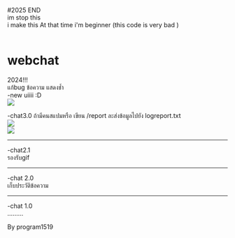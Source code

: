 #2025 END <br>
im stop this <br>
i make this At that time i'm beginner (this code is very bad )<br>
<br>
# webchat<br>
2024!!!<br>
แก้bug ข้อความ แสดงชํ้า<br>
-new uiiii :D<br>
<img src="https://img2.pic.in.th/pic/dfspif.png](https://i.ibb.co/Lg6BLY6/dsfdsafsdf-dsaf.png" ><br>

-chat3.0
ถ้ามีคนสแปมหรือ เขียน /report ละส่งข้อมูลไปยัง
logreport.txt<br>
<img src="https://img2.pic.in.th/pic/dfspif.png" ><br>
<img src="https://img2.pic.in.th/pic/Screenshot-2023-12-24-204602.png"  ><br>

_____________________
-chat2.1<br>
รองรับgif
____________________
-chat 2.0<br>
เก็บประวัติข้อความ<br>


____________________
-chat 1.0<br>
.........

By program1519
